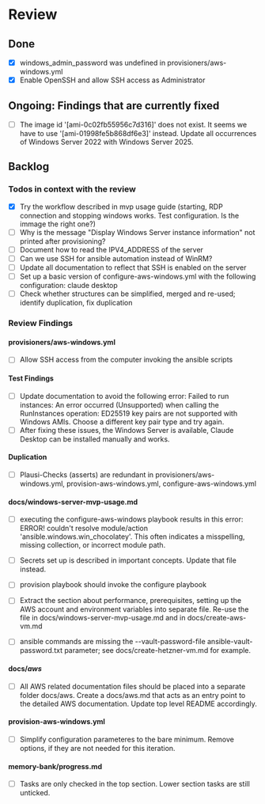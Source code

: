 # Review

## Done

- [x] windows_admin_password was undefined in provisioners/aws-windows.yml
- [x] Enable OpenSSH and allow SSH access as Administrator

## Ongoing: Findings that are currently fixed

- [ ] The image id '[ami-0c02fb55956c7d316]' does not exist. It seems we have to use '[ami-01998fe5b868df6e3]' instead. Update all occurrences of Windows Server 2022 with Windows Server 2025.

## Backlog

### Todos in context with the review

- [x] Try the workflow described in mvp usage guide (starting, RDP connection and stopping windows works. Test configuration. Is the immage the right one?)
- [ ] Why is the message "Display Windows Server instance information" not printed after provisioning?
- [ ] Document how to read the IPV4_ADDRESS of the server
- [ ] Can we use SSH for ansible automation instead of WinRM?
- [ ] Update all documentation to reflect that SSH is enabled on the server
- [ ] Set up a basic version of configure-aws-windows.yml with the following configuration: claude desktop
- [ ] Check whether structures can be simplified, merged and re-used; identify duplication, fix duplication

### Review Findings

#### provisioners/aws-windows.yml

- [ ] Allow SSH access from the computer invoking the ansible scripts

#### Test Findings

- [ ] Update documentation to avoid the following error: Failed to run instances: An error occurred (Unsupported) when calling the RunInstances operation: ED25519 key pairs are not supported with Windows AMIs. Choose a different key pair type and try again.
- [ ] After fixing these issues, the Windows Server is available, Claude Desktop can be installed manually and works.

#### Duplication

- [ ] Plausi-Checks (asserts) are redundant in provisioners/aws-windows.yml, provision-aws-windows.yml, configure-aws-windows.yml

#### docs/windows-server-mvp-usage.md

- [ ] executing the configure-aws-windows playbook results in this error: ERROR! couldn't resolve module/action 'ansible.windows.win_chocolatey'. This often indicates a misspelling, missing collection, or incorrect module path.

- [ ] Secrets set up is described in important concepts. Update that file instead.
- [ ] provision playbook should invoke the configure playbook
- [ ] Extract the section about performance, prerequisites, setting up the AWS account and environment variables into separate file. Re-use the file in docs/windows-server-mvp-usage.md and in docs/create-aws-vm.md
- [ ] ansible commands are missing the --vault-password-file ansible-vault-password.txt parameter; see docs/create-hetzner-vm.md for example.

#### docs/*aws*

- [ ] All AWS related documentation files should be placed into a separate folder docs/aws. Create a docs/aws.md that acts as an entry point to the detailed AWS documentation. Update top level README accordingly.

#### provision-aws-windows.yml

- [ ] Simplify configuration parameteres to the bare minimum. Remove options, if they are not needed for this iteration.

#### memory-bank/progress.md

- [ ] Tasks are only checked in the top section. Lower section tasks are still unticked.
